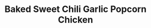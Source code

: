 ---
layout: recipe
title:  "Baked Sweet Chili Garlic Popcorn Chicken"
image: baked-sweet-chili-garlic-popcorn-chicken.jpg
imagecredit: http://hostthetoast.com/baked-sweet-chili-garlic-popcorn-chicken/
dateAdded: 20170316

authorName: Morgan Eisenburg
authorURL: http://hostthetoast.com/author/morgan/
sourceName: Host the Toast
sourceURL: http://hostthetoast.com/baked-sweet-chili-garlic-popcorn-chicken/
category: Asian
yield: 4
prepTime: 25 
cookTime:  18

ingredients:
- 3 boneless, skinless chicken breasts, pounded to ½" thick and cut into small chunks
- 1/2 cup flour
- Sea salt and black pepper, to taste
- 3 eggs
- 1 cup panko bread crumbs
- 1/2 cup plain bread crumbs
- 1 1/2 cups Thai sweet chili garlic sauce
- Sesame seeds, for topping
- Cilantro, to garnish (optional)

directions:
- Preheat the oven to 425 degrees F.
- Put the flour in a shallow bowl and mix in salt and pepper, to taste.
- In a second shallow bowl, mix the 3 eggs with a tablespoon of water.
- In a third bowl, whisk together the panko bread crumbs and plain bread crumbs.
- Pour the sweet chili garlic sauce into a fourth bowl.
- Flip the chicken pieces in the flour until lightly coated. Then, dip them in the egg, making sure to coat all over. Allow excess egg to drip off. Press the chicken pieces in the bread crumb mixture and pat the mixture on top, pressing gently to make sure the breadcrumbs adhere all over the chicken pieces. Lastly, dip the chicken in the sauce, shake off excess, and set on a foil- or parchment-lined baking sheet. Continue until all of the chicken has been breaded and coated.
- Sprinkle all of the chicken bites with the sesame seeds.
- Spray the chicken pieces lightly with cooking spray (this will help them get crispy).
- Bake 16-18 minutes, or until crispy, gently tossing half-way through. Serve with chopped cilantro, to garnish.

---